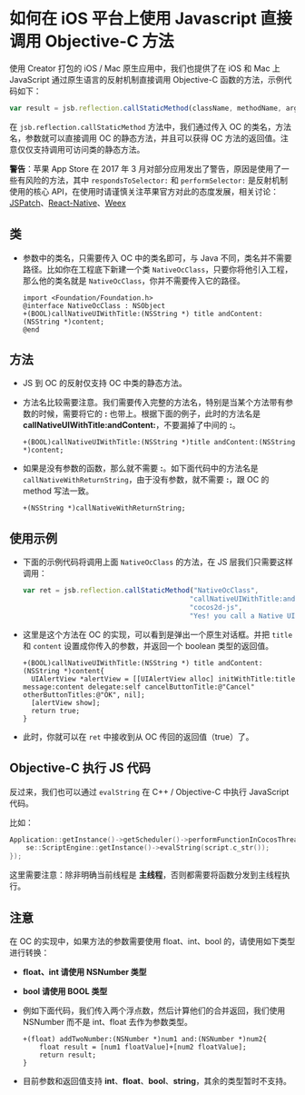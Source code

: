 # 如何在 iOS 平台上使用 Javascript 直接调用 Objective-C 方法

使用 Creator 打包的 iOS / Mac 原生应用中，我们也提供了在 iOS 和 Mac 上 JavaScript 通过原生语言的反射机制直接调用 Objective-C 函数的方法，示例代码如下：

```js
var result = jsb.reflection.callStaticMethod(className, methodName, arg1, arg2, .....);
```

在 `jsb.reflection.callStaticMethod` 方法中，我们通过传入 OC 的类名，方法名，参数就可以直接调用 OC 的静态方法，并且可以获得 OC 方法的返回值。注意仅仅支持调用可访问类的静态方法。

**警告**：苹果 App Store 在 2017 年 3 月对部分应用发出了警告，原因是使用了一些有风险的方法，其中 `respondsToSelector:` 和 `performSelector:` 是反射机制使用的核心 API，在使用时请谨慎关注苹果官方对此的态度发展，相关讨论：[JSPatch](https://github.com/bang590/JSPatch/issues/746)、[React-Native](https://github.com/facebook/react-native/issues/12778)、[Weex](https://github.com/alibaba/weex/issues/2875)

## 类

- 参数中的类名，只需要传入 OC 中的类名即可，与 Java 不同，类名并不需要路径。比如你在工程底下新建一个类 `NativeOcClass`，只要你将他引入工程，那么他的类名就是 `NativeOcClass`，你并不需要传入它的路径。

  ```
  import <Foundation/Foundation.h>
  @interface NativeOcClass : NSObject
  +(BOOL)callNativeUIWithTitle:(NSString *) title andContent:(NSString *)content;
  @end
  ```

## 方法

- JS 到 OC 的反射仅支持 OC 中类的静态方法。
- 方法名比较需要注意。我们需要传入完整的方法名，特别是当某个方法带有参数的时候，需要将它的 **:** 也带上。根据下面的例子，此时的方法名是 **callNativeUIWithTitle:andContent:**，不要漏掉了中间的 **:**。

  ```
  +(BOOL)callNativeUIWithTitle:(NSString *)title andContent:(NSString *)content;
  ```

- 如果是没有参数的函数，那么就不需要 **:**。如下面代码中的方法名是 `callNativeWithReturnString`，由于没有参数，就不需要 **:**，跟 OC 的 method 写法一致。

  ```
  +(NSString *)callNativeWithReturnString;
  ```

## 使用示例

- 下面的示例代码将调用上面 `NativeOcClass` 的方法，在 JS 层我们只需要这样调用：

  ```js
  var ret = jsb.reflection.callStaticMethod("NativeOcClass",
                                           "callNativeUIWithTitle:andContent:",
                                           "cocos2d-js",
                                           "Yes! you call a Native UI from Reflection");
  ```

- 这里是这个方法在 OC 的实现，可以看到是弹出一个原生对话框。并把 `title` 和 `content` 设置成你传入的参数，并返回一个 boolean 类型的返回值。

  ```
  +(BOOL)callNativeUIWithTitle:(NSString *) title andContent:(NSString *)content{
    UIAlertView *alertView = [[UIAlertView alloc] initWithTitle:title message:content delegate:self cancelButtonTitle:@"Cancel" otherButtonTitles:@"OK", nil];
    [alertView show];
    return true;
  }
  ```

- 此时，你就可以在 `ret` 中接收到从 OC 传回的返回值（true）了。

## Objective-C 执行 JS 代码

反过来，我们也可以通过 `evalString` 在 C++ / Objective-C 中执行 JavaScript 代码。

比如：

```c++
Application::getInstance()->getScheduler()->performFunctionInCocosThread([=](){
    se::ScriptEngine::getInstance()->evalString(script.c_str());
});
``` 

这里需要注意：除非明确当前线程是 **主线程**，否则都需要将函数分发到主线程执行。

## 注意

在 OC 的实现中，如果方法的参数需要使用 float、int、bool 的，请使用如下类型进行转换：

- **float、int 请使用 NSNumber 类型**
- **bool 请使用 BOOL 类型**
- 例如下面代码，我们传入两个浮点数，然后计算他们的合并返回，我们使用 NSNumber 而不是 int、float 去作为参数类型。

  ```
  +(float) addTwoNumber:(NSNumber *)num1 and:(NSNumber *)num2{
      float result = [num1 floatValue]+[num2 floatValue];
      return result;
  }
  ```

- 目前参数和返回值支持 **int**、**float**、**bool**、**string**，其余的类型暂时不支持。
